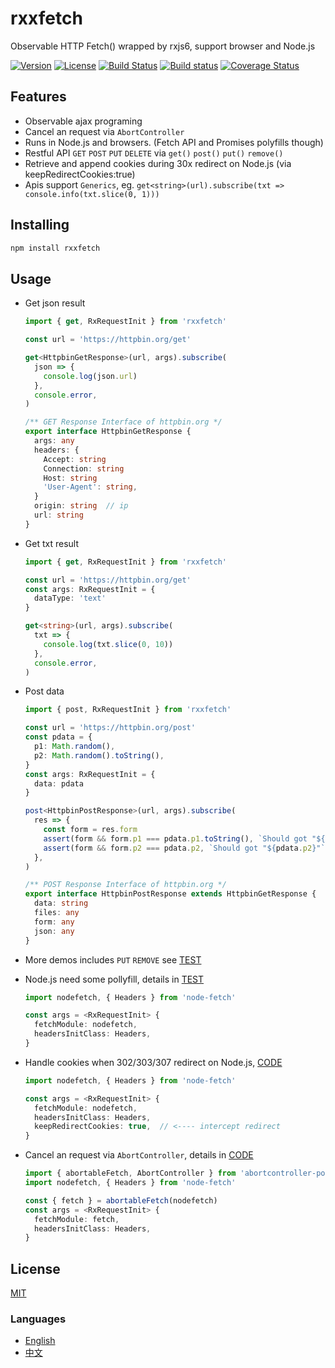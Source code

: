 # rxxfetch

Observable HTTP Fetch() wrapped by rxjs6, support browser and Node.js

[![Version](https://img.shields.io/npm/v/rxxfetch.svg)](https://www.npmjs.com/package/rxxfetch)
[![License](https://img.shields.io/badge/license-MIT-blue.svg)](https://opensource.org/licenses/MIT)
[![Build Status](https://travis-ci.org/waitingsong/rxxfetch.svg?branch=master)](https://travis-ci.org/waitingsong/rxxfetch)
[![Build status](https://ci.appveyor.com/api/projects/status/gsxo6hg06av6gw02/branch/master?svg=true)](https://ci.appveyor.com/project/waitingsong/rxxfetch/branch/master)
[![Coverage Status](https://coveralls.io/repos/github/waitingsong/rxxfetch/badge.svg?branch=master)](https://coveralls.io/github/waitingsong/rxxfetch?branch=master)


## Features

- Observable ajax programing
- Cancel an request via `AbortController`
- Runs in Node.js and browsers. (Fetch API and Promises polyfills though)
- Restful API `GET` `POST` `PUT` `DELETE` via `get()` `post()` `put()` `remove()`
- Retrieve and append cookies during 30x redirect on Node.js (via keepRedirectCookies:true)
- Apis support `Generics`, eg. `get<string>(url).subscribe(txt => console.info(txt.slice(0, 1)))`


## Installing

```bash
npm install rxxfetch
```

## Usage

- Get json result

  ```ts
  import { get, RxRequestInit } from 'rxxfetch'

  const url = 'https://httpbin.org/get'

  get<HttpbinGetResponse>(url, args).subscribe(
    json => {
      console.log(json.url)
    },
    console.error,
  )

  /** GET Response Interface of httpbin.org */
  export interface HttpbinGetResponse {
    args: any
    headers: {
      Accept: string
      Connection: string
      Host: string
      'User-Agent': string,
    }
    origin: string  // ip
    url: string
  }
  ```

- Get txt result

  ```ts
  import { get, RxRequestInit } from 'rxxfetch'

  const url = 'https://httpbin.org/get'
  const args: RxRequestInit = {
    dataType: 'text'
  }

  get<string>(url, args).subscribe(
    txt => {
      console.log(txt.slice(0, 10))
    },
    console.error,
  )

  ```

- Post data

  ```ts
  import { post, RxRequestInit } from 'rxxfetch'

  const url = 'https://httpbin.org/post'
  const pdata = {
    p1: Math.random(),
    p2: Math.random().toString(),
  }
  const args: RxRequestInit = {
    data: pdata
  }

  post<HttpbinPostResponse>(url, args).subscribe(
    res => {
      const form = res.form
      assert(form && form.p1 === pdata.p1.toString(), `Should got "${pdata.p1}"`)
      assert(form && form.p2 === pdata.p2, `Should got "${pdata.p2}"`)
    },
  )

  /** POST Response Interface of httpbin.org */
  export interface HttpbinPostResponse extends HttpbinGetResponse {
    data: string
    files: any
    form: any
    json: any
  }
  ```

- More demos includes `PUT` `REMOVE` see [TEST](https://github.com/waitingsong/rxxfetch/tree/master/test_browser)

- Node.js need some pollyfill, details in [TEST](https://github.com/waitingsong/rxxfetch/tree/master/test)

  ```ts
  import nodefetch, { Headers } from 'node-fetch'

  const args = <RxRequestInit> {
    fetchModule: nodefetch,
    headersInitClass: Headers,
  }
  ```

- Handle cookies when 302/303/307 redirect on Node.js, [CODE](https://github.com/waitingsong/rxxfetch/blob/master/test/30_cookie.test.ts)

  ```ts
  import nodefetch, { Headers } from 'node-fetch'

  const args = <RxRequestInit> {
    fetchModule: nodefetch,
    headersInitClass: Headers,
    keepRedirectCookies: true,  // <---- intercept redirect
  }
  ```

- Cancel an request via `AbortController`, details in [CODE](https://github.com/waitingsong/rxxfetch/blob/master/test/30_request.test.ts#L20)

  ```ts
  import { abortableFetch, AbortController } from 'abortcontroller-polyfill/dist/cjs-ponyfill.js'
  import nodefetch, { Headers } from 'node-fetch'

  const { fetch } = abortableFetch(nodefetch)
  const args = <RxRequestInit> {
    fetchModule: fetch,
    headersInitClass: Headers,
  }
  ```


## License

[MIT](LICENSE)


### Languages

- [English](README.md)
- [中文](README.zh-CN.md)

